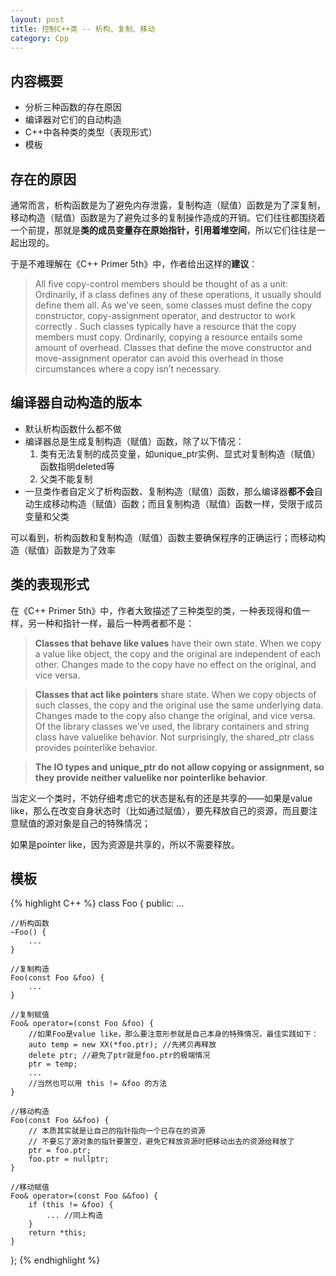```yaml
---
layout: post
title: 控制C++类 -- 析构、复制、移动
category: Cpp
---
```


## 内容概要

- 分析三种函数的存在原因
- 编译器对它们的自动构造
- C++中各种类的类型（表现形式）
- 模板

## 存在的原因

通常而言，析构函数是为了避免内存泄露，复制构造（赋值）函数是为了深复制，移动构造（赋值）函数是为了避免过多的复制操作造成的开销。它们往往都围绕着一个前提，那就是**类的成员变量存在原始指针，引用着堆空间**，所以它们往往是一起出现的。  
  
于是不难理解在《C++ Primer 5th》中，作者给出这样的**建议**：  

> All five copy-control members should be thought of as a unit: Ordinarily, if a class defines any of these operations, it usually should define them all. As we’ve seen, some classes must define the copy constructor, copy-assignment operator, and destructor to work correctly . Such classes typically have a resource that the copy members must copy. Ordinarily, copying a resource entails some amount of overhead. Classes that define the move constructor and move-assignment operator can avoid this overhead in those circumstances where a copy isn’t necessary.

## 编译器自动构造的版本

- 默认析构函数什么都不做
- 编译器总是生成复制构造（赋值）函数，除了以下情况：
  1. 类有无法复制的成员变量，如unique_ptr实例、显式对复制构造（赋值）函数指明deleted等
  2. 父类不能复制  
- 一旦类作者自定义了析构函数、复制构造（赋值）函数，那么编译器**都不会**自动生成移动构造（赋值）函数；而且复制构造（赋值）函数一样，受限于成员变量和父类

可以看到，析构函数和复制构造（赋值）函数主要确保程序的正确运行；而移动构造（赋值）函数是为了效率
  

## 类的表现形式

在《C++ Primer 5th》中，作者大致描述了三种类型的类，一种表现得和值一样，另一种和指针一样，最后一种两者都不是：

> **Classes that behave like values** have their own state. When we copy a value like object, the copy and the original are independent of each other. Changes made to the copy have no effect on the original, and vice versa.  

> **Classes that act like pointers** share state. When we copy objects of such classes, the copy and the original use the same underlying data. Changes made to the copy also change the original, and vice versa.
Of the library classes we’ve used, the library containers and string class have valuelike behavior. Not surprisingly, the shared_ptr class provides pointerlike behavior. 

> **The IO types and unique_ptr do not allow copying or assignment, so they provide neither valuelike nor pointerlike behavior**.

当定义一个类时，不妨仔细考虑它的状态是私有的还是共享的——如果是value like，那么在改变自身状态时（比如通过赋值），要先释放自己的资源，而且要注意赋值的源对象是自己的特殊情况；

如果是pointer like，因为资源是共享的，所以不需要释放。


## 模板

{% highlight C++ %}
class Foo {
public:
    ...
    
    //析构函数
    ~Foo() {
        ...
    }
    
    //复制构造
    Foo(const Foo &foo) {
        ...
    }
    
    //复制赋值
    Foo& operator=(const Foo &foo) {
        //如果Foo是value like，那么要注意形参就是自己本身的特殊情况，最佳实践如下：
        auto temp = new XX(*foo.ptr); //先拷贝再释放
        delete ptr; //避免了ptr就是foo.ptr的极端情况
        ptr = temp;
        ...
        //当然也可以用 this != &foo 的方法
    }
    
    //移动构造 
    Foo(const Foo &&foo) {
        // 本质其实就是让自己的指针指向一个已存在的资源
        // 不要忘了源对象的指针要置空，避免它释放资源时把移动出去的资源给释放了
        ptr = foo.ptr;
        foo.ptr = nullptr;
    }
    
    //移动赋值
    Foo& operator=(const Foo &&foo) {
        if (this != &foo) {
            ... //同上构造
        }
        return *this;
    }
};
{% endhighlight %}
